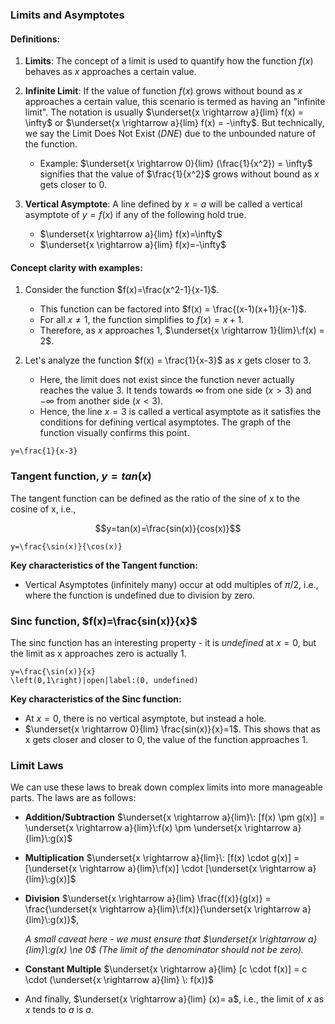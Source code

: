 ### Limits and Asymptotes
#### Definitions:
1. **Limits**: The concept of a limit is used to quantify how the function $f(x)$ behaves as $x$ approaches a certain value.
 
2. **Infinite Limit**: If the value of function $f(x)$ grows without bound as $x$ approaches a certain value, this scenario is termed as having an "infinite limit". The notation is usually $\underset{x \rightarrow a}{lim} f(x) = \infty$ or $\underset{x \rightarrow a}{lim} f(x) = -\infty$. But technically, we say the Limit Does Not Exist ($DNE$) due to the unbounded nature of the function. 
   - Example: $\underset{x \rightarrow 0}{lim} (\frac{1}{x^2}) = \infty$ signifies that the value of $\frac{1}{x^2}$ grows without bound as $x$ gets closer to 0.

3. **Vertical Asymptote**:  A line defined by $x=a$ will be called a vertical asymptote of $y=f(x)$ if any of the following hold true.
   - $\underset{x \rightarrow a}{lim} f(x)=\infty$
   - $\underset{x \rightarrow a}{lim} f(x)=-\infty$

#### Concept clarity with examples:
1. Consider the function $f(x)=\frac{x^2-1}{x-1}$.
   - This function can be factored into $f(x) = \frac{(x-1)(x+1)}{x-1}$.
   - For all $x \ne 1$, the function simplifies to $f(x)=x+1$.
   - Therefore, as $x$ approaches $1$, $\underset{x \rightarrow 1}{lim}\:f(x) = 2$.

2. Let's analyze the function $f(x) = \frac{1}{x-3}$ as $x$ gets closer to $3$.
   - Here, the limit does not exist since the function never actually reaches the value $3$. It tends towards $\infty$ from one side ($x>3$) and $-\infty$ from another side ($x<3$).
   - Hence, the line $x=3$ is called a vertical asymptote as it satisfies the conditions for defining vertical asymptotes. The graph of the function visually confirms this point. 

```desmos-graph
y=\frac{1}{x-3}

```

### Tangent function, $y=tan(x)$

The tangent function can be defined as the ratio of the sine of x to the cosine of x, i.e., 

$$y=tan(x)=\frac{sin(x)}{cos(x)}$$

```desmos-graph
y=\frac{\sin(x)}{\cos(x)}
```

**Key characteristics of the Tangent function:**

- Vertical Asymptotes (infinitely many) occur at odd multiples of ${\pi}/{2}$, i.e., where the function is undefined due to division by zero.

### Sinc function, $f(x)=\frac{sin(x)}{x}$

The sinc function has an interesting property - it is $undefined$ at $x=0$, but the limit as x approaches zero is actually 1.

```desmos-graph
y=\frac{\sin(x)}{x}
\left(0,1\right)|open|label:(0, undefined)
```


**Key characteristics of the Sinc function:**

- At $x=0$, there is no vertical asymptote, but instead a hole. 
- $\underset{x \rightarrow 0}{lim} \frac{sin(x)}{x}=1$. This shows that as x gets closer and closer to 0, the value of the function approaches 1.

### Limit Laws

We can use these laws to break down complex limits into more manageable parts. The laws are as follows:

- **Addition/Subtraction**
$\underset{x \rightarrow a}{lim}\: [f(x) \pm g(x)] = \underset{x \rightarrow a}{lim}\:f(x) \pm \underset{x \rightarrow a}{lim}\:g(x)$
  
- **Multiplication**
$\underset{x \rightarrow a}{lim}\: [f(x) \cdot g(x)] = [\underset{x \rightarrow a}{lim}\:f(x)] \cdot [\underset{x \rightarrow a}{lim}\:g(x)]$

- **Division**
$\underset{x \rightarrow a}{lim} \frac{f(x)}{g(x)} = \frac{\underset{x \rightarrow a}{lim}\:f(x)}{\underset{x \rightarrow a}{lim}\:g(x)}$, 
  
  *A small caveat here - we must ensure that $\underset{x \rightarrow a}{lim}\:g(x) \ne 0$ (The limit of the denominator should not be zero).*
  
- **Constant Multiple**
$\underset{x \rightarrow a}{lim} [c \cdot f(x)] = c \cdot (\underset{x \rightarrow a}{lim} \: f(x))$

- And finally,
$\underset{x \rightarrow a}{lim} (x)= a$,   i.e., the limit of $x$ as $x$ tends to $a$ is $a$.